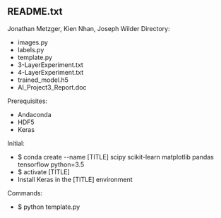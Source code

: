 README.txt
-
Jonathan Metzger, Kien Nhan, Joseph Wilder
Directory:
 - images.py
 - labels.py
 - template.py
 - 3-LayerExperiment.txt
 - 4-LayerExperiment.txt
 - trained_model.h5
 - AI_Project3_Report.doc
 
Prerequisites:
 - Andaconda
 - HDF5
 - Keras

Initial:
 - $ conda create --name [TITLE] scipy scikit-learn matplotlib pandas tensorflow python=3.5
 - $ activate [TITLE]
 - Install Keras in the [TITLE] environment
 
 Commands:
  - $ python template.py
